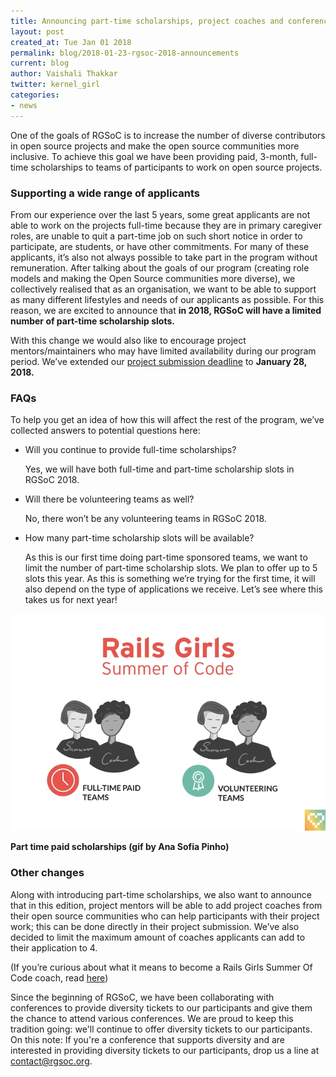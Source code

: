 ```yaml
---
title: Announcing part-time scholarships, project coaches and conference collaboration
layout: post
created_at: Tue Jan 01 2018
permalink: blog/2018-01-23-rgsoc-2018-announcements
current: blog
author: Vaishali Thakkar
twitter: kernel_girl
categories:
- news
---
```

One of the goals of RGSoC is to increase the number of diverse contributors in open source projects and make the open source communities more inclusive. To achieve this goal we have been providing paid, 3-month, full-time scholarships to teams of participants to work on open source projects.


### Supporting a wide range of applicants

From our experience over the last 5 years, some great applicants are not able to work on the projects full-time because they are in primary caregiver roles, are unable to quit a part-time job on such short notice in order to participate, are students, or have other commitments. For many of these applicants, it’s also not always possible to take part in the program without remuneration. After talking about the goals of our program (creating role models and making the Open Source communities more diverse), we collectively realised that as an organisation, we want to be able to support as many different lifestyles and needs of our applicants as possible. For this reason, we are excited to announce that <b>in 2018, RGSoC will have a limited number of part-time scholarship slots.</b>

With this change we would also like to encourage project mentors/maintainers who may have limited availability during our program period. We’ve extended our [project submission deadline](https://railsgirlssummerofcode.org/blog/2017-12-18-rgsoc-2018-project-submissions-open) to <b>January 28, 2018.</b>


### FAQs

To help you get an idea of how this will affect the rest of the program,  we’ve collected answers to potential questions here:

- Will you continue to provide full-time scholarships?

  Yes, we will have both full-time and part-time scholarship slots in RGSoC 2018.

- Will there be volunteering teams as well?

  No, there won’t be any volunteering teams in RGSoC 2018. 

- How many part-time scholarship slots will be available?

  As this is our first time doing part-time sponsored teams, we want to limit the number of part-time scholarship slots. We plan to
  offer up to 5 slots this year. As this is something we’re trying for the first time, it will also depend on the type of applications
  we receive. Let’s see where this takes us for next year!

![RGSoC 2018 Announcements (gif by Ana Sofia Pinho)](/img/blog/2018/2018-01-23-teams-paid-part-time-scholarship.gif)
<div class="image-credits"><b>Part time paid scholarships (gif by Ana Sofia Pinho)</b></div>

### Other changes

Along with introducing part-time scholarships, we also want to announce that in this edition, project mentors will be able to add project coaches from their open source communities who can help participants with their project work; this can be done directly in their project submission. We’ve also decided to limit the maximum amount of coaches applicants can add to their application to 4.

(If you’re curious about what it means to become a Rails Girls Summer Of Code coach, read [here](https://railsgirlssummerofcode.org/guide/coaching/))

Since the beginning of RGSoC, we have been collaborating with conferences to provide diversity tickets to our participants and give them the chance to attend various conferences. We are proud to keep this tradition going: we'll continue to offer diversity tickets to our participants.
On this note: If you're a conference that supports diversity and are interested in providing diversity tickets to our participants, drop us a line at contact@rgsoc.org.
